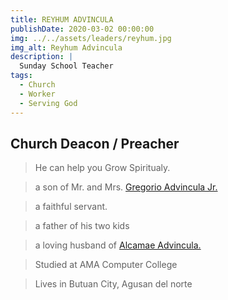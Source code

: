 ```yaml
---
title: REYHUM ADVINCULA
publishDate: 2020-03-02 00:00:00
img: ../../assets/leaders/reyhum.jpg
img_alt: Reyhum Advincula
description: |
  Sunday School Teacher
tags:
  - Church
  - Worker
  - Serving God
---
```


## Church Deacon / Preacher

> He can help you Grow Spiritualy. 

> a son of Mr. and Mrs. <a href="/leadership/brod-junior/">Gregorio Advincula Jr.</a> 

> a faithful servant.

> a father of his two kids

> a loving husband of <a href="#">Alcamae Advincula.</a> 

> Studied at AMA Computer College

> Lives in Butuan City, Agusan del norte